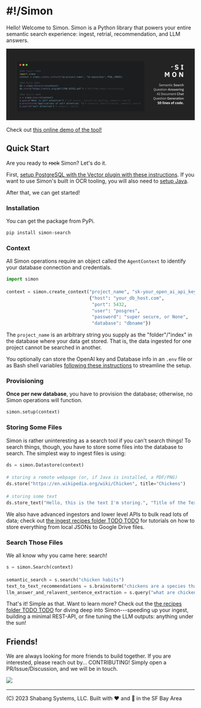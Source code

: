 # #!/Simon
Hello! Welcome to Simon. Simon is a Python library that powers your entire semantic search experience: ingest, retrial, recommendation, and LLM answers.

<p align="center">
  <img src="https://raw.githubusercontent.com/Shabang-Systems/simon/main/static/promo.png" />
</p>

Check out [this online demo of the tool!](https://wikisearch.shabang.io/)

## Quick Start
Are you ready to ~~rock~~ Simon? Let's do it.

First, [setup PostgreSQL with the Vector plugin with these instructions](https://github.com/Shabang-Systems/simon/wiki/Detailed-Setup-Guide#database-and-credentials). If you want to use Simon's built in OCR tooling, you will also need to [setup Java](https://github.com/Shabang-Systems/simon/wiki/Detailed-Setup-Guide#database-and-credentials).

After that, we can get started!

### Installation
You can get the package from PyPi.

```bash
pip install simon-search
```

### Context
All Simon operations require an object called the `AgentContext` to identify your database connection and credentials.

```python
import simon

context = simon.create_context("project_name", "sk-your_open_ai_api_key",
                               {"host": "your_db_host.com",
                                "port": 5432,
                                "user": "posgres",
                                "password": "super secure, or None",
                                "database": "dbname"})
```

The `project_name` is an arbitrary string you supply as the "folder"/"index" in the database where your data get stored. That is, the data ingested for one project cannot be searched in another.

You optionally can store the OpenAI key and Database info in an `.env` file or as Bash shell variables [following these instructions](https://github.com/Shabang-Systems/simon/wiki/Detailed-Setup-Guide#set-environment-variables) to streamline the setup.

### Provisioning
**Once per new database**, you have to provision the database; otherwise, no Simon operations will function.

```python
simon.setup(context)
```

### Storing Some Files
Simon is rather uninteresting as a search tool if you can't search things! To search things, though, you have to store some files into the database to search. The simplest way to ingest files is using:

```python
ds = simon.Datastore(context)

# storing a remote webpage (or, if Java is installed, a PDF/PNG)
ds.store("https://en.wikipedia.org/wiki/Chicken", title="Chickens")

# storing some text
ds.store_text("Hello, this is the text I'm storing.", "Title of the Text", "{metadata: can go here}")
```

We also have advanced ingestors and lower level APIs to bulk read lots of data; check out [the ingest recipes folder TODO TODO](./) for tutorials on how to store everything from local JSONs to Google Drive files.

### Search Those Files
We all know why you came here: search! 

```python
s = simon.Search(context)

semantic_search = s.search("chicken habits")
text_to_text_recommendations = s.brainstorm("chickens are a species that") 
llm_answer_and_relavent_sentence_extraction = s.query("what are chickens?")
```

That's it! Simple as that. Want to learn more? Check out the [the recipes folder TODO TODO](./) for diving deep into Simon---speeding up your ingest, building a minimal REST-API, or fine tuning the LLM outputs: anything under the sun!

## Friends!
We are always looking for more friends to build together. If you are interested, please reach out by... CONTRIBUTING! Simply open a PR/Issue/Discussion, and we will be in touch.

<img src="https://mktdplp102wuda.azureedge.net/org-f4f78f7fa763412990f7f7ed79822b61/ba042d2e-95c0-ec11-983e-000d3a33908e/B2tXV68nr_6lraxPmSTeJsZ0O366bCH3mVOxHcDfKcY%21" width="20%" />

---

(C) 2023 Shabang Systems, LLC. Built with ❤️ and 🥗 in the SF Bay Area
